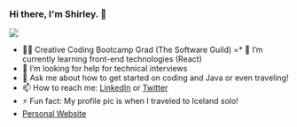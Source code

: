 ### Hi there, I'm Shirley. 👋

![](https://media-exp1.licdn.com/dms/image/C4D16AQGWpk1WXI7dCw/profile-displaybackgroundimage-shrink_350_1400/0?e=1610582400&v=beta&t=vc_5PT7YCr0Coqae36uEx1oN2DX_cw42qVrU7pp418I)

* 👩‍💻 Creative Coding Bootcamp Grad (The Software Guild)
=* 🌱 I’m currently learning front-end technologies (React)
* 🤔 I’m looking for help for technical interviews
* 💬 Ask me about how to get started on coding and Java or even traveling!
* 📫 How to reach me: [LinkedIn](www.linkedin.com/shirleylaymesosa) or [Twitter](https://twitter.com/shirlz201)
* ⚡ Fun fact: My profile pic is when I traveled to Iceland solo!
* [Personal Website](https://shirley.codes/)
<!--
**shirlz201/shirlz201** is a ✨ _special_ ✨ repository because its `README.md` (this file) appears on your GitHub profile.

Here are some ideas to get you started:

- 🔭 I’m currently working on ...
- 🌱 I’m currently learning ...
- 👯 I’m looking to collaborate on ...
- 🤔 I’m looking for help with ...
- 💬 Ask me about ...
- 📫 How to reach me: ...
- 😄 Pronouns: ...
- ⚡ Fun fact: ...
-->
